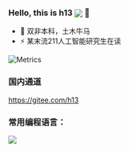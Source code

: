 ### Hello, this is h13 <img align=center src="https://visitor-badge.glitch.me/badge?page_id=h13-0"/> 👋
- 🤔 双非本科，土木牛马
- ⚡ 某末流211人工智能研究生在读

![Metrics](https://metrics.lecoq.io/h13-0?template=classic&base=header%2C%20activity%2C%20community%2C%20repositories%2C%20metadata&base.indepth=false&base.hireable=false&base.skip=false&config.timezone=Asia%2FShanghai)

### 国内通道
https://gitee.com/h13

### 常用编程语言：  
<img src="https://github-readme-stats.vercel.app/api/top-langs/?username=h13-0&layout=compact">
